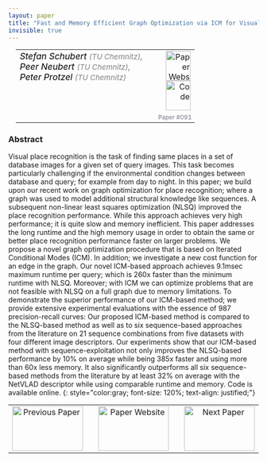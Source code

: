 ```yaml
---
layout: paper
title: "Fast and Memory Efficient Graph Optimization via ICM for Visual Place Recognition"
invisible: true
---
```

<table width = "95%" style="padding-left: 15px; margin-left: auto; margin-right: 10px;">
<tr><td style = "vertical-align: top; padding-right: 25px;" rowspan="2">
<span style="color:black; font-size: 110%;"><i>
Stefan Schubert <span style="color:gray; font-size: 85%">(TU Chemnitz)</span><span style="color:gray; font-size: 100%">,</span><br>  Peer Neubert <span style="color:gray; font-size: 85%">(TU Chemnitz)</span><span style="color:gray; font-size: 100%">,</span><br>  Peter Protzel <span style="color:gray; font-size: 85%">(TU Chemnitz)</span>
</i></span>
</td>
<td style="text-align: right;"><a href="http://www.roboticsproceedings.org/rss17/p091.pdf"><img src="{{ site.baseurl }}/images/paper_link.png" alt="Paper Website" width = "50"  height = "60"/></a><br>    <a href="https://www.tu-chemnitz.de/etit/proaut/prstructure"><img src="{{ site.baseurl }}/images/software_link.png" alt="Code" width = "50"  height = "60"/></a><br> </td>
</tr>
<tr>
<td style="color:#777789; text-align:right; font-size: 75%; margin-right:10px;">Paper&nbsp;#091</td>
</tr>
</table>


### Abstract
Visual place recognition is the task of finding same places in a set of database images for a given set of query images. This task becomes particularly challenging if the environmental condition changes between database and query; for example from day to night. In this paper; we build upon our recent work on graph optimization for place recognition; where a graph was used to model additional structural knowledge like sequences. A subsequent non-linear least squares optimization (NLSQ) improved the place recognition performance. While this approach achieves very high performance; it is quite slow and memory inefficient. This paper addresses the long runtime and the high memory usage in order to obtain the same or better place recognition performance faster on larger problems. We propose a novel graph optimization procedure that is based on Iterated Conditional Modes (ICM). In addition; we investigate a new cost function for an edge in the graph. Our novel ICM-based approach achieves 9.1msec maximum runtime per query; which is 260x faster than the minimum runtime with NLSQ. Moreover; with ICM we can optimize problems that are not feasible with NLSQ on a full graph due to memory limitations. To demonstrate the superior performance of our ICM-based method; we provide extensive experimental evaluations with the essence of 987 precision-recall curves: Our proposed ICM-based method is compared to the NLSQ-based method as well as to six sequence-based approaches from the literature on 21 sequence combinations from five datasets with four different image descriptors. Our experiments show that our ICM-based method with sequence-exploitation not only improves the NLSQ-based performance by 10% on average while being 385x faster and using more than 60x less memory. It also significantly outperforms all six sequence-based methods from the literature by at least 32% on average with the NetVLAD descriptor while using comparable runtime and memory. Code is available online.
{: style="color:gray; font-size: 120%; text-align: justified;"}



<table width="100%">
 <tr>
    <td style="width: 30%; text-align: center;"><a href="{{ site.baseurl }}/program/papers/090/">
<img src="{{ site.baseurl }}/images/previous_icon.png"
       alt="Previous Paper" width = "142"  height = "90"/> 
</a> </td>
<td style="text-align: center;"><a href="{{ site.baseurl }}/program/papers">
<img src="{{ site.baseurl }}/images/overview_icon.png"
       alt="Paper Website" width = "142"  height = "90"/> 
</a> </td>
    <td style="width: 30%; text-align: center;"><a href="{{ site.baseurl }}/program/papers/092/">
    <img src="{{ site.baseurl }}/images/next_icon.png"
        alt="Next Paper" width = "142"  height = "90"/>
    </a></td>
</tr>
</table>